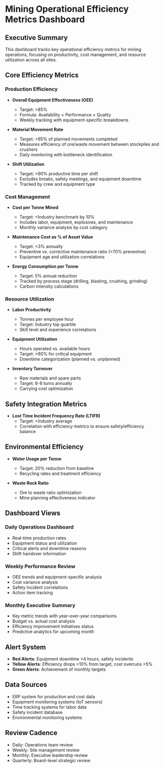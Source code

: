 # Mining Operational Efficiency Metrics Dashboard

## Executive Summary
This dashboard tracks key operational efficiency metrics for mining operations, focusing on productivity, cost management, and resource utilization across all sites.

## Core Efficiency Metrics

### Production Efficiency
- **Overall Equipment Effectiveness (OEE)**
  - Target: >85%
  - Formula: Availability × Performance × Quality
  - Weekly tracking with equipment-specific breakdowns

- **Material Movement Rate**
  - Target: >95% of planned movements completed
  - Measures efficiency of ore/waste movement between stockpiles and crushers
  - Daily monitoring with bottleneck identification

- **Shift Utilization**
  - Target: >90% productive time per shift
  - Excludes breaks, safety meetings, and equipment downtime
  - Tracked by crew and equipment type

### Cost Management
- **Cost per Tonne Mined**
  - Target: <Industry benchmark by 10%
  - Includes labor, equipment, explosives, and maintenance
  - Monthly variance analysis by cost category

- **Maintenance Cost as % of Asset Value**
  - Target: <3% annually
  - Preventive vs. corrective maintenance ratio (>70% preventive)
  - Equipment age and utilization correlations

- **Energy Consumption per Tonne**
  - Target: 5% annual reduction
  - Tracked by process stage (drilling, blasting, crushing, grinding)
  - Carbon intensity calculations

### Resource Utilization
- **Labor Productivity**
  - Tonnes per employee hour
  - Target: Industry top quartile
  - Skill level and experience correlations

- **Equipment Utilization**
  - Hours operated vs. available hours
  - Target: >80% for critical equipment
  - Downtime categorization (planned vs. unplanned)

- **Inventory Turnover**
  - Raw materials and spare parts
  - Target: 6-8 turns annually
  - Carrying cost optimization

## Safety Integration Metrics
- **Lost Time Incident Frequency Rate (LTIFR)**
  - Target: <Industry average
  - Correlation with efficiency metrics to ensure safety/efficiency balance

## Environmental Efficiency
- **Water Usage per Tonne**
  - Target: 20% reduction from baseline
  - Recycling rates and treatment efficiency

- **Waste Rock Ratio**
  - Ore to waste ratio optimization
  - Mine planning effectiveness indicator

## Dashboard Views

### Daily Operations Dashboard
- Real-time production rates
- Equipment status and utilization
- Critical alerts and downtime reasons
- Shift handover information

### Weekly Performance Review
- OEE trends and equipment-specific analysis
- Cost variance analysis
- Safety incident correlations
- Action item tracking

### Monthly Executive Summary
- Key metric trends with year-over-year comparisons
- Budget vs. actual cost analysis
- Efficiency improvement initiatives status
- Predictive analytics for upcoming month

## Alert System
- **Red Alerts**: Equipment downtime >4 hours, safety incidents
- **Yellow Alerts**: Efficiency drops >10% from target, cost overruns >5%
- **Green Alerts**: Achievement of monthly targets

## Data Sources
- ERP system for production and cost data
- Equipment monitoring systems (IoT sensors)
- Time tracking systems for labor data
- Safety incident database
- Environmental monitoring systems

## Review Cadence
- Daily: Operations team review
- Weekly: Site management review
- Monthly: Executive leadership review
- Quarterly: Board-level strategic review